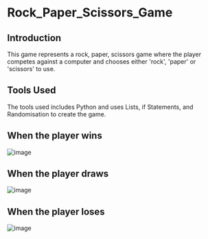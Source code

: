 # Rock_Paper_Scissors_Game
## Introduction
This game represents a rock, paper, scissors game where the player competes against a computer and chooses either 'rock', 'paper' or 'scissors' to use.
## Tools Used
The tools used includes Python and uses Lists, if Statements, and Randomisation to create the game.
## When the player wins
![image](https://github.com/user-attachments/assets/c34ff0f6-f135-43eb-ab7b-b56a8dd7f9d3)
## When the player draws
![image](https://github.com/user-attachments/assets/fc0aea26-845b-4768-b5c7-6fd9cb0ec647)
## When the player loses
![image](https://github.com/user-attachments/assets/1e7d6bde-f78c-47ee-bbff-9b81694649ba)
